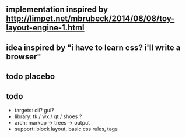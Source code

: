 ## implementation inspired by http://limpet.net/mbrubeck/2014/08/08/toy-layout-engine-1.html
## idea inspired by "i have to learn css? i'll write a browser"
## todo placebo

## todo

* targets: cli? gui?
* library: tk / wx / qt / shoes ?
* arch: markup -> trees -> output
* support: block layout, basic css rules, tags

